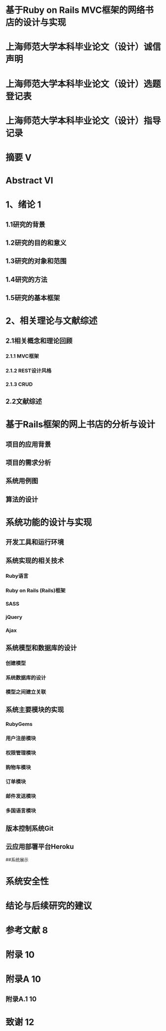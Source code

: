 # **基于Ruby on Rails MVC框架的网络书店的设计与实现**


# 上海师范大学本科毕业论文（设计）诚信声明
# 上海师范大学本科毕业论文（设计）选题登记表
# 上海师范大学本科毕业论文（设计）指导记录

# 摘要 Ⅴ

# Abstract   Ⅵ

# 1、绪论 1
## 1.1研究的背景
## 1.2研究的目的和意义
## 1.3研究的对象和范围
## 1.4研究的方法
## 1.5研究的基本框架


# 2、相关理论与文献综述
## 2.1相关概念和理论回顾
### 2.1.1 MVC框架
### 2.1.2 REST设计风格
### 2.1.3 CRUD

## 2.2文献综述


# 基于Rails框架的网上书店的分析与设计

## 项目的应用背景
## 项目的需求分析
## 系统用例图
## 算法的设计


# 系统功能的设计与实现

## 开发工具和运行环境

## 系统实现的相关技术
### Ruby语言
### Ruby on Rails (Rails)框架
### SASS
### jQuery
### Ajax

## 系统模型和数据库的设计
### 创建模型
### 系统数据库的设计
### 模型之间建立关联

## 系统主要模块的实现
### RubyGems
### 用户注册模块
### 权限管理模块
### 购物车模块
### 订单模块
### 邮件发送模块
### 多国语言模块

## 版本控制系统Git

## 云应用部署平台Heroku

##系统展示


# 系统安全性


# 结论与后续研究的建议
# 参考文献  8
# 附录  10
# 附录A 10
## 附录A.1 10
# 致谢 12